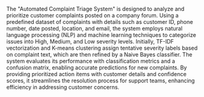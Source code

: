 The "Automated Complaint Triage System" is designed to analyze and prioritize customer complaints posted on a company forum. Using a predefined dataset of complaints with details such as customer ID, phone number, date posted, location, and email, the system employs natural language processing (NLP) and machine learning techniques to categorize issues into High, Medium, and Low severity levels. Initially, TF-IDF vectorization and K-means clustering assign tentative severity labels based on complaint text, which are then refined by a Naive Bayes classifier. The system evaluates its performance with classification metrics and a confusion matrix, enabling accurate predictions for new complaints. By providing prioritized action items with customer details and confidence scores, it streamlines the resolution process for support teams, enhancing efficiency in addressing customer concerns.
